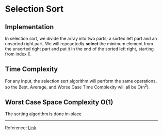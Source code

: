 # Selection Sort

## Implementation
In selection sort, we divide the array into two parts; a sorted left part and an unsorted right part. We will repeadtedly **select** the minimum element from the unsorted right part and put it in the end of the sorted left right, starting from index 0.
## Time Complexity

For any input, the selection sort algorithm will perform the same operations, so the Best, Average, and Worse Case Time Complexity will all be O(n<sup>2</sup>).

## Worst Case Space Complexity O(1)
The sorting algorithm is done in-place

___
Reference: [Link](https://www.youtube.com/watch?v=GUDLRan2DWM&list=PL2_aWCzGMAwKedT2KfDMB9YA5DgASZb3U&index=2)